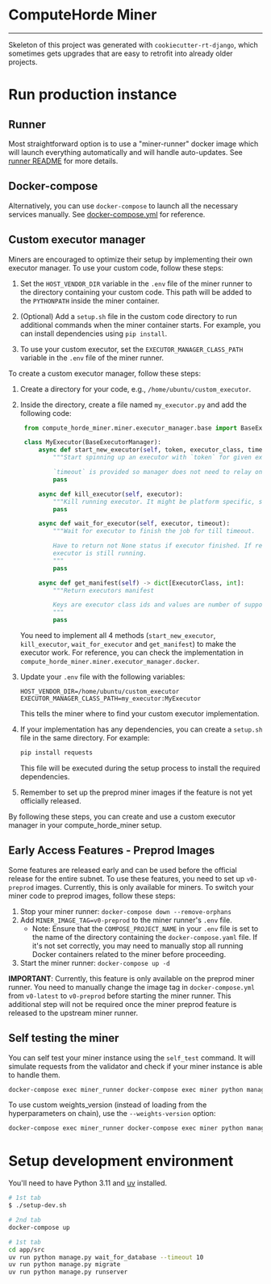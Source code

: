 # ComputeHorde Miner



- - -

Skeleton of this project was generated with `cookiecutter-rt-django`, which sometimes gets upgrades that are easy to retrofit into already older projects.

# Run production instance

## Runner

Most straightforward option is to use a "miner-runner" docker image which will launch everything automatically and will handle auto-updates. See [runner README](envs/runner/README.md) for more details.

## Docker-compose

Alternatively, you can use `docker-compose` to launch all the necessary services manually. See [docker-compose.yml](envs/runner/data/docker-compose.yml) for reference.

## Custom executor manager

Miners are encouraged to optimize their setup by implementing their own executor manager. To use your custom code, follow these steps:

1. Set the `HOST_VENDOR_DIR` variable in the `.env` file of the miner runner to the directory containing your custom code. This path will be added to the `PYTHONPATH` inside the miner container.

2. (Optional) Add a `setup.sh` file in the custom code directory to run additional commands when the miner container starts. For example, you can install dependencies using `pip install`.

3. To use your custom executor, set the `EXECUTOR_MANAGER_CLASS_PATH` variable in the `.env` file of the miner runner.

To create a custom executor manager, follow these steps:

1. Create a directory for your code, e.g., `/home/ubuntu/custom_executor`.

2. Inside the directory, create a file named `my_executor.py` and add the following code:

   ```python
    from compute_horde_miner.miner.executor_manager.base import BaseExecutorManager

    class MyExecutor(BaseExecutorManager):
        async def start_new_executor(self, token, executor_class, timeout):
            """Start spinning up an executor with `token` for given executor_class or raise ExecutorUnavailable if at capacity

            `timeout` is provided so manager does not need to relay on pool cleanup to stop expired executor"""
            pass

        async def kill_executor(self, executor):
            """Kill running executor. It might be platform specific, so leave it to Manager implementation"""
            pass

        async def wait_for_executor(self, executor, timeout):
            """Wait for executor to finish the job for till timeout.

            Have to return not None status if executor finished. If returned status is None it means that
            executor is still running.
            """
            pass

        async def get_manifest(self) -> dict[ExecutorClass, int]:
            """Return executors manifest

            Keys are executor class ids and values are number of supported executors for given executor class.
            """
            pass
   ```

   You need to implement all 4 methods (`start_new_executor`, `kill_executor`, `wait_for_executor` and `get_manifest`) to make the executor work. For reference, you can check the implementation in `compute_horde_miner.miner.executor_manager.docker`.

3. Update your `.env` file with the following variables:

   ```
   HOST_VENDOR_DIR=/home/ubuntu/custom_executor
   EXECUTOR_MANAGER_CLASS_PATH=my_executor:MyExecutor
   ```

   This tells the miner where to find your custom executor implementation.

4. If your implementation has any dependencies, you can create a `setup.sh` file in the same directory. For example:

   ```bash
   pip install requests
   ```

   This file will be executed during the setup process to install the required dependencies.

5. Remember to set up the preprod miner images if the feature is not yet officially released.

By following these steps, you can create and use a custom executor manager in your compute_horde_miner setup.

## Early Access Features - Preprod Images
Some features are released early and can be used before the official release for the entire subnet. To use these features, you need to set up `v0-preprod` images. Currently, this is only available for miners.
To switch your miner code to preprod images, follow these steps:
1. Stop your miner runner: `docker-compose down --remove-orphans`
2. Add `MINER_IMAGE_TAG=v0-preprod` to the miner runner's `.env` file.
   - Note: Ensure that the `COMPOSE_PROJECT_NAME` in your `.env` file is set to the name of the directory containing the `docker-compose.yaml` file. If it's not set correctly, you may need to manually stop all running Docker containers related to the miner before proceeding.
3. Start the miner runner: `docker-compose up -d`

**IMPORTANT**: Currently, this feature is only available on the preprod miner runner. You need to manually change the image tag in `docker-compose.yml` from `v0-latest` to `v0-preprod` before starting the miner runner. This additional step will not be required once the miner preprod feature is released to the upstream miner runner.


## Self testing the miner

You can self test your miner instance using the `self_test` command. It will simulate requests from the validator and check if your miner instance is able to handle them.

```sh
docker-compose exec miner_runner docker-compose exec miner python manage.py self_test
```

To use custom weights_version (instead of loading from the hyperparameters on chain), use the `--weights-version` option:

```sh
docker-compose exec miner_runner docker-compose exec miner python manage.py self_test --weights-version 2
```

# Setup development environment

You'll need to have Python 3.11 and [uv](https://docs.astral.sh/uv/) installed.

```sh
# 1st tab
$ ./setup-dev.sh
```

```sh
# 2nd tab
docker-compose up
```

```sh
# 1st tab
cd app/src
uv run python manage.py wait_for_database --timeout 10
uv run python manage.py migrate
uv run python manage.py runserver
```
